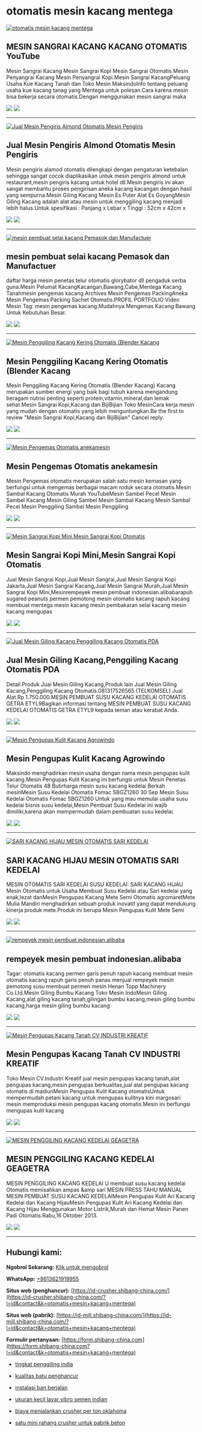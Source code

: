 # otomatis mesin kacang mentega

<a href="https://swt.shibang-china.com/?l=id&img&k=otomatis+mesin+kacang+mentega" target="_blank">![otomatis mesin kacang mentega](http://static.shibang-china.com/all-800x300/59.jpg)</a>

## MESIN SANGRAI KACANG KACANG OTOMATIS YouTube
Mesin Sangrai Kacang Mesin Sangrai Kopi Mesin Sangrai Otomatis Mesin Penyangrai Kacang Mesin Penyangrai Kopi.Mesin Sangrai KacangPeluang Usaha Kue Kacang Tanah dan Toko Mesin MaksindoInfo tentang peluang usaha kue kacang tanag yang Mentega untuk polesan.Cara karena mesin bisa bekerja secara otomatis.Dengan menggunakan mesin sangrai maka


<a href="https://whatsapp.shibangsoft.com/WhatsApp.php" target="_blank" title="WhatsApp">![](http://static.shibang-china.com/icon/whatsapp.png)</a> <a href="https://swt.shibang-china.com/?l=id&icon&k=otomatis+mesin+kacang+mentega" target="_blank">![](http://static.shibang-china.com/icon/chat-id.png)</a>

---

<a href="https://swt.shibang-china.com/?l=id&img&k=otomatis+mesin+kacang+mentega" target="_blank">![Jual Mesin Pengiris Almond Otomatis Mesin Pengiris](http://static.shibang-china.com/all-800x300/261.jpg)</a>

## Jual Mesin Pengiris Almond Otomatis Mesin Pengiris
Mesin pengiris alamod otomatis dilengkapi dengan pengaturan ketebalan sehingga sangat cocok diaplikasikan untuk mesin pengiris almond untuk restaurant,mesin pengiris kacang untuk hotel dll.Mesin pengiris ini akan sangat membantu proses pengirisan aneka kacang kacangan dengan hasil yang sempurna.Mesin Giling Kacang Mesin Es Puter Alat Es GoyangMesin Giling Kacang adalah alat atau mesin untuk menggiling kacang menjadi lebih halus.Untuk spesifikasi : Panjang x Lebar x Tinggi : 52cm x 42cm x


<a href="https://whatsapp.shibangsoft.com/WhatsApp.php" target="_blank" title="WhatsApp">![](http://static.shibang-china.com/icon/whatsapp.png)</a> <a href="https://swt.shibang-china.com/?l=id&icon&k=otomatis+mesin+kacang+mentega" target="_blank">![](http://static.shibang-china.com/icon/chat-id.png)</a>

---

<a href="https://swt.shibang-china.com/?l=id&img&k=otomatis+mesin+kacang+mentega" target="_blank">![mesin pembuat selai kacang Pemasok dan Manufactuer](http://static.shibang-china.com/all-800x300/1236.jpg)</a>

## mesin pembuat selai kacang Pemasok dan Manufactuer
daftar harga mesin penetas telur otomatis glorybator dll pengaduk serba guna.Mesin Pelumat KacangKacangan,Bawang,Cabe,Mentega Kacang Tanahmesin pengemas kacang Archives Mesin Pengemas PackingAneka Mesin Pengemas Packing Sachet Otomatis.PROFIL PORTFOLIO Video Mesin Tag: mesin pengemas kacang.Mudahnya Mengemas Kacang Bawang Untuk Kebutuhan Besar.


<a href="https://whatsapp.shibangsoft.com/WhatsApp.php" target="_blank" title="WhatsApp">![](http://static.shibang-china.com/icon/whatsapp.png)</a> <a href="https://swt.shibang-china.com/?l=id&icon&k=otomatis+mesin+kacang+mentega" target="_blank">![](http://static.shibang-china.com/icon/chat-id.png)</a>

---

<a href="https://swt.shibang-china.com/?l=id&img&k=otomatis+mesin+kacang+mentega" target="_blank">![Mesin Penggiling Kacang Kering Otomatis (Blender Kacang](http://static.shibang-china.com/all-800x300/1208.jpg)</a>

## Mesin Penggiling Kacang Kering Otomatis (Blender Kacang
Mesin Penggiling Kacang Kering Otomatis (Blender Kacang) Kacang merupakan sumber energi yang baik bagi tubuh karena mengandung beragam nutrisi penting seperti protein,vitamin,mineral,dan lemak sehat.Mesin Sangrai Kopi,Kacang dan BijiBijian Toko MesinCara kerja mesin yang mudah dengan otomatis yang lebih menguntungkan.Be the first to review "Mesin Sangrai Kopi,Kacang dan BijiBijian" Cancel reply.


<a href="https://whatsapp.shibangsoft.com/WhatsApp.php" target="_blank" title="WhatsApp">![](http://static.shibang-china.com/icon/whatsapp.png)</a> <a href="https://swt.shibang-china.com/?l=id&icon&k=otomatis+mesin+kacang+mentega" target="_blank">![](http://static.shibang-china.com/icon/chat-id.png)</a>

---

<a href="https://swt.shibang-china.com/?l=id&img&k=otomatis+mesin+kacang+mentega" target="_blank">![Mesin Pengemas Otomatis anekamesin](http://static.shibang-china.com/all-800x300/868.jpg)</a>

## Mesin Pengemas Otomatis anekamesin
Mesin Pengemas otomatis merupakan salah satu mesin kemasan yang berfungsi untuk mengemas berbagai macam roduk secara otomatis.Mesin Sambal Kacang Otomatis Murah YouTubeMesin Sambel Pecel Mesin Sambel Kacang Mesin Giling Sambel Mesin Sambal Kacang Mesin Sambal Pecel Mesin Penggiling Sambel Mesin Penggiling


<a href="https://whatsapp.shibangsoft.com/WhatsApp.php" target="_blank" title="WhatsApp">![](http://static.shibang-china.com/icon/whatsapp.png)</a> <a href="https://swt.shibang-china.com/?l=id&icon&k=otomatis+mesin+kacang+mentega" target="_blank">![](http://static.shibang-china.com/icon/chat-id.png)</a>

---

<a href="https://swt.shibang-china.com/?l=id&img&k=otomatis+mesin+kacang+mentega" target="_blank">![Mesin Sangrai Kopi Mini,Mesin Sangrai Kopi Otomatis](http://static.shibang-china.com/all-800x300/1395.jpg)</a>

## Mesin Sangrai Kopi Mini,Mesin Sangrai Kopi Otomatis
Jual Mesin Sangrai Kopi,Jual Mesin Sangrai,Jual Mesin Sangrai Kopi Jakarta,Jual Mesin Sangrai Kacang,Jual Mesin Sangrai Murah,Jual Mesin Sangrai Kopi Mini,Mesinrempeyek mesin pembuat indonesian.alibabarapuh sugared peanuts permen pemotong mesin otomatis kacang rapuh kacang membuat mentega mesin kacang mesin pembakaran selai kacang mesin kacang mengupas


<a href="https://whatsapp.shibangsoft.com/WhatsApp.php" target="_blank" title="WhatsApp">![](http://static.shibang-china.com/icon/whatsapp.png)</a> <a href="https://swt.shibang-china.com/?l=id&icon&k=otomatis+mesin+kacang+mentega" target="_blank">![](http://static.shibang-china.com/icon/chat-id.png)</a>

---

<a href="https://swt.shibang-china.com/?l=id&img&k=otomatis+mesin+kacang+mentega" target="_blank">![Jual Mesin Giling Kacang,Penggiling Kacang Otomatis PDA](http://static.shibang-china.com/all-800x300/1393.jpg)</a>

## Jual Mesin Giling Kacang,Penggiling Kacang Otomatis PDA
Detail Produk Jual Mesin Giling Kacang,Produk lain Jual Mesin Giling Kacang,Penggiling Kacang Otomatis.081317526565 (TELKOMSEL) Jual Alat.Rp 1.750.000.MESIN PEMBUAT SUSU KACANG KEDELAI OTOMATIS GETRA ETYL9Bagikan informasi tentang MESIN PEMBUAT SUSU KACANG KEDELAI OTOMATIS GETRA ETYL9 kepada teman atau kerabat Anda.


<a href="https://whatsapp.shibangsoft.com/WhatsApp.php" target="_blank" title="WhatsApp">![](http://static.shibang-china.com/icon/whatsapp.png)</a> <a href="https://swt.shibang-china.com/?l=id&icon&k=otomatis+mesin+kacang+mentega" target="_blank">![](http://static.shibang-china.com/icon/chat-id.png)</a>

---

<a href="https://swt.shibang-china.com/?l=id&img&k=otomatis+mesin+kacang+mentega" target="_blank">![Mesin Pengupas Kulit Kacang Agrowindo](http://static.shibang-china.com/all-800x300/1159.jpg)</a>

## Mesin Pengupas Kulit Kacang Agrowindo
Maksindo menghadirkan mesin usaha dengan nama mesin pengupas kulit kacang.Mesin Pengupas Kulit Kacang ini berfungsi untuk Mesin Penetas Telur Otomatis 48 Butirharga mesin susu kacang kedelai Berkah mesinMesin Susu Kedelai Otomatis Fomac SBGZ1260 30 Sep Mesin Susu Kedelai Otomatis Fomac SBGZ1260 Untuk yang mau memulai usaha susu kedelai bisnis susu kedelai,Mesin Pembuat Susu Kedelai ini wajib dimiliki,karena akan mempermudah dalam pembuatan susu kedelai.


<a href="https://whatsapp.shibangsoft.com/WhatsApp.php" target="_blank" title="WhatsApp">![](http://static.shibang-china.com/icon/whatsapp.png)</a> <a href="https://swt.shibang-china.com/?l=id&icon&k=otomatis+mesin+kacang+mentega" target="_blank">![](http://static.shibang-china.com/icon/chat-id.png)</a>

---

<a href="https://swt.shibang-china.com/?l=id&img&k=otomatis+mesin+kacang+mentega" target="_blank">![SARI KACANG HIJAU MESIN OTOMATIS SARI KEDELAI](http://static.shibang-china.com/all-800x300/321.jpg)</a>

## SARI KACANG HIJAU MESIN OTOMATIS SARI KEDELAI
MESIN OTOMATIS SARI KEDELAI SUSU KEDELAI: SARI KACANG HIJAU Mesin Otomatis untuk Usaha Membuat Susu Kedelai atau Sari kedelai yang enak,lezat danMesin Pengupas Kacang Mete Semi Otomatis agromaretMete Mulia Mandiri menghadirkan sebuah produk inovatif yang dapat mendukung kinerja produk mete.Produk ini berupa Mesin Pengupas Kulit Mete Semi


<a href="https://whatsapp.shibangsoft.com/WhatsApp.php" target="_blank" title="WhatsApp">![](http://static.shibang-china.com/icon/whatsapp.png)</a> <a href="https://swt.shibang-china.com/?l=id&icon&k=otomatis+mesin+kacang+mentega" target="_blank">![](http://static.shibang-china.com/icon/chat-id.png)</a>

---

<a href="https://swt.shibang-china.com/?l=id&img&k=otomatis+mesin+kacang+mentega" target="_blank">![rempeyek mesin pembuat indonesian.alibaba](http://static.shibang-china.com/all-800x300/135.jpg)</a>

## rempeyek mesin pembuat indonesian.alibaba
Tagar: otomatis kacang permen garis penuh rapuh kacang membuat mesin otomatis kacang rapuh garis penuh panas menjual rempeyek mesin pemotong susu membuat permen mesin Henan Topp Machinery Co.Ltd.Mesin Giling Bumbu Kacang Toko Mesin IndoMesin Giling Kacang,alat giling kacang tanah,gilingan bumbu kacang,mesin giling bumbu kacang,harga mesin giling bumbu kacang


<a href="https://whatsapp.shibangsoft.com/WhatsApp.php" target="_blank" title="WhatsApp">![](http://static.shibang-china.com/icon/whatsapp.png)</a> <a href="https://swt.shibang-china.com/?l=id&icon&k=otomatis+mesin+kacang+mentega" target="_blank">![](http://static.shibang-china.com/icon/chat-id.png)</a>

---

<a href="https://swt.shibang-china.com/?l=id&img&k=otomatis+mesin+kacang+mentega" target="_blank">![Mesin Pengupas Kacang Tanah CV INDUSTRI KREATIF](http://static.shibang-china.com/all-800x300/253.jpg)</a>

## Mesin Pengupas Kacang Tanah CV INDUSTRI KREATIF
Toko Mesin CV.Industri Kreatif jual mesin pengupas kacang tanah,alat pengupas kacang,mesin pengupas berkualitas,jual alat pengupas kacang otomatis di madiunMesin Pengupas Kulit Kacang otomatisUntuk mempermudah petani kacang untuk mengupas kulitnya kini margosari mesin memproduksi mesin pengupas kacang otomatis.Mesin ini berfungsi mengupas kulit kacang


<a href="https://whatsapp.shibangsoft.com/WhatsApp.php" target="_blank" title="WhatsApp">![](http://static.shibang-china.com/icon/whatsapp.png)</a> <a href="https://swt.shibang-china.com/?l=id&icon&k=otomatis+mesin+kacang+mentega" target="_blank">![](http://static.shibang-china.com/icon/chat-id.png)</a>

---

<a href="https://swt.shibang-china.com/?l=id&img&k=otomatis+mesin+kacang+mentega" target="_blank">![MESIN PENGGILING KACANG KEDELAI GEAGETRA](http://static.shibang-china.com/all-800x300/410.jpg)</a>

## MESIN PENGGILING KACANG KEDELAI GEAGETRA
MESIN PENGGILING KACANG KEDELAI U membuat susu kacang kedelai Otomatis memisahkan ampas &amp sari MESIN PRESS TAHU MANUAL MESIN PEMBUAT SUSU KACANG KEDELAIMesin Pengupas Kulit Ari Kacang Kedelai dan Kacang HijauMesin Pengupas Kulit Ari Kacang Kedelai dan Kacang Hijau Menggunakan Motor Listrik,Murah dan Hemat Mesin Panen Padi Otomatis.Rabu,16 Oktober 2013.


<a href="https://whatsapp.shibangsoft.com/WhatsApp.php" target="_blank" title="WhatsApp">![](http://static.shibang-china.com/icon/whatsapp.png)</a> <a href="https://swt.shibang-china.com/?l=id&icon&k=otomatis+mesin+kacang+mentega" target="_blank">![](http://static.shibang-china.com/icon/chat-id.png)</a>

---
## Hubungi kami:

**Ngobrol Sekarang:** [Klik untuk mengobrol](https://swt.shibang-china.com?l=id&contact&k=otomatis+mesin+kacang+mentega)

**WhatsApp:**  [+8613621919955](https://whatsapp.shibangsoft.com/WhatsApp.php)

**Situs web (penghancur):** [https://id-crusher.shibang-china.com/](https://id-crusher.shibang-china.com/?l=id&contact&k=otomatis+mesin+kacang+mentega)

**Situs web (pabrik):** [https://id-mill.shibang-china.com/](https://id-mill.shibang-china.com/?l=id&contact&k=otomatis+mesin+kacang+mentega)

**Formulir pertanyaan:** [https://form.shibang-china.com](https://form.shibang-china.com?l=id&contact&k=otomatis+mesin+kacang+mentega)

* [tingkat penggiling india](../45/tingkat%20penggiling%20india.md)

* [kualitas batu penghancur](../43/kualitas%20batu%20penghancur.md)

* [instalasi ban berjalan](../44/instalasi%20ban%20berjalan.md)

* [ukuran kecil layar vibro semen indian](../47/ukuran%20kecil%20layar%20vibro%20semen%20indian.md)

* [biaya menjalankan crusher per ton oklahoma](../50/biaya%20menjalankan%20crusher%20per%20ton%20oklahoma.md)

* [satu mini rahang crusher untuk pabrik beton](../50/satu%20mini%20rahang%20crusher%20untuk%20pabrik%20beton.md)